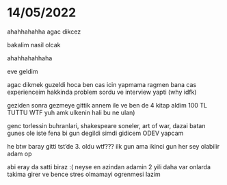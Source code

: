 # 14/05/2022

ahahhahahha agac dikcez 

bakalim nasil olcak

ahahhahahhaha

eve geldim 

agac dikmek guzeldi hoca ben cas icin yapmama ragmen bana cas experienceim hakkinda problem sordu ve interview yapti (why idfk)

geziden sonra gezmeye gittik annem ile ve ben de 4 kitap aldim 100 TL TUTTU WTF yuh amk ulkenin hali bu ne ulan)

genc torlessin buhranlari, shakespeare soneler, art of war, dazai batan gunes ole iste fena bi gun degildi simdi gidicem ODEV yapcam 

he btw baray gitti tst’de 3. oldu wtf??? ilk gun ama ikinci gun her sey olabilir adam op 

abi eray da satti biraz :( neyse en azindan adamin 2 yili daha var onlarda takima girer ve bence stres olmamayi ogrenmesi lazim